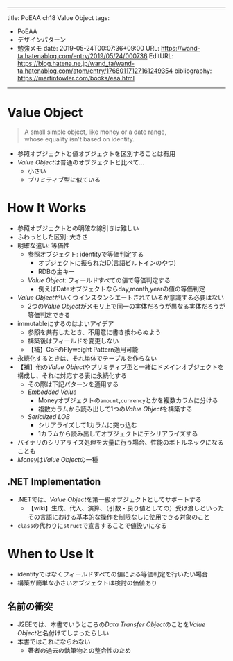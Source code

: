 ---
title: PoEAA ch18 Value Object
tags:
- PoEAA
- デザインパターン
- 勉強メモ
date: 2019-05-24T00:07:36+09:00
URL: https://wand-ta.hatenablog.com/entry/2019/05/24/000736
EditURL: https://blog.hatena.ne.jp/wand_ta/wand-ta.hatenablog.com/atom/entry/17680117127161249354
bibliography: https://martinfowler.com/books/eaa.html
-------------------------------------


# Value Object

> A small simple object, like money or a date range,  
> whose equality isn't based on identity.


- 参照オブジェクトと値オブジェクトを区別することは有用
- *Value Object*は普通のオブジェクトと比べて...
    - 小さい
    - プリミティブ型に似ている


# How It Works

- 参照オブジェクトとの明確な線引きは難しい
- ふわっとした区別: 大きさ
- 明確な違い: 等価性
    - 参照オブジェクト: identityで等価判定する
        - オブジェクトに振られたID(言語ビルトインのやつ)
        - RDBの主キー
    - *Value Object*: フィールドすべての値で等価判定する
        - 例えばDateオブジェクトならday,month,yearの値の等価判定
- *Value Object*がいくつインスタンシエートされているか意識する必要はない
    - 2つの*Value Object*がメモリ上で同一の実体だろうが異なる実体だろうが等価判定できる
- immutableにするのはよいアイデア
    - 参照を共有したとき、不用意に書き換わらぬよう
    - 構築後はフィールドを変更しない
    - 【補】GoFのFlyweight Pattern適用可能
- 永続化するときは、それ単体でテーブルを作らない
- 【補】他の*Value Object*やプリミティブ型と一緒にドメインオブジェクトを構成し、それに対応する表に永続化する
    - その際は下記パターンを適用する
    - *Embedded Value*
        - Moneyオブジェクトの`amount`,`currency`とかを複数カラムに分ける
        - 複数カラムから読み出して1つの*Value Object*を構築する
    - *Serialized LOB*
        - シリアライズして1カラムに突っ込む
        - 1カラムから読み出してオブジェクトにデシリアライズする
- バイナリのシリアライズ処理を大量に行う場合、性能のボトルネックになることも
- *Money*は*Value Object*の一種

## .NET Implementation

- .NETでは、*Value Object*を第一級オブジェクトとしてサポートする
    - 【wiki】生成、代入、演算、（引数・戻り値としての）受け渡しといったその言語における基本的な操作を制限なしに使用できる対象のこと
- `class`の代わりに`struct`で宣言することで値扱いになる



# When to Use It


- identityではなくフィールドすべての値による等価判定を行いたい場合
- 構築が簡単な小さいオブジェクトは検討の価値あり


## 名前の衝突

- J2EEでは、本書でいうところの*Data Transfer Object*のことを*Value Object*と名付けてしまったらしい
- 本書ではこれにならわない
    - 著者の過去の執筆物との整合性のため
